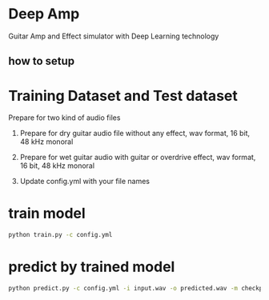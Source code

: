 # Deep Amp

Guitar Amp and Effect simulator with Deep Learning technology

## how to setup

# Training Dataset and Test dataset 
Prepare for two kind of audio files

1. Prepare for dry guitar audio file without any effect, wav format, 16 bit, 48 kHz monoral

1. Prepare for wet guitar audio with guitar or overdrive effect, wav format, 16 bit, 48 kHz monoral

1. Update config.yml with your file names


# train model
```sh
python train.py -c config.yml
```

# predict by trained model
```sh
python predict.py -c config.yml -i input.wav -o predicted.wav -m checkpoint/20180208_235128/model_000031.h5
```
